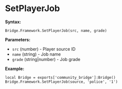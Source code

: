 # SetPlayerJob

**Syntax:**

```
Bridge.Framework.SetPlayerJob(src, name, grade)
```

**Parameters:**

* `src` (number) - Player source ID
* `name` (string) - Job name
* `grade` (string|number) - Job grade

**Example:**

```
local Bridge = exports['community_bridge']:Bridge()
Bridge.Framework.SetPlayerJob(source, 'police', '1')
```
